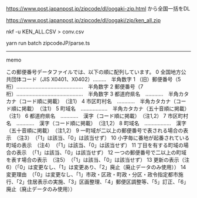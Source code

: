 
https://www.post.japanpost.jp/zipcode/dl/oogaki-zip.html
から全国一括をDL

https://www.post.japanpost.jp/zipcode/dl/oogaki/zip/ken_all.zip

nkf -u KEN_ALL.CSV > conv.csv

yarn run batch zipcodeJP/parse.ts


---
memo

この郵便番号データファイルでは、以下の順に配列しています。
0 全国地方公共団体コード（JIS X0401、X0402）………　半角数字
1 （旧）郵便番号（5桁）………………………………………　半角数字
2 郵便番号（7桁）………………………………………　半角数字
3 都道府県名　…………　半角カタカナ（コード順に掲載）　（注1）
4 市区町村名　…………　半角カタカナ（コード順に掲載）　（注1）
5 町域名　………………　半角カタカナ（五十音順に掲載）　（注1）
6 都道府県名　…………　漢字（コード順に掲載）　（注1,2）
7 市区町村名　…………　漢字（コード順に掲載）　（注1,2）
8 町域名　………………　漢字（五十音順に掲載）　（注1,2）
9 一町域が二以上の郵便番号で表される場合の表示　（注3）　（「1」は該当、「0」は該当せず）
10 小字毎に番地が起番されている町域の表示　（注4）　（「1」は該当、「0」は該当せず）
11 丁目を有する町域の場合の表示　（「1」は該当、「0」は該当せず）
12 一つの郵便番号で二以上の町域を表す場合の表示　（注5）　（「1」は該当、「0」は該当せず）
13 更新の表示（注6）（「0」は変更なし、「1」は変更あり、「2」廃止（廃止データのみ使用））
14 変更理由　（「0」は変更なし、「1」市政・区政・町政・分区・政令指定都市施行、「2」住居表示の実施、「3」区画整理、「4」郵便区調整等、「5」訂正、「6」廃止（廃止データのみ使用））